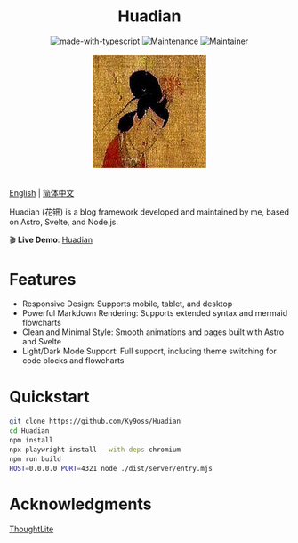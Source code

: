<div align="center">
    <h1>Huadian</h1>
    <img src="https://img.shields.io/badge/Made%20with-Astro-1f425f.svg" alt="made-with-typescript">
    <img src="https://img.shields.io/badge/Maintained%3F-yes-green.svg" alt="Maintenance">
    <img src="https://img.shields.io/badge/Maintainer-Ky9oss-red" alt="Maintainer">
    <br>
    <br>
    <img src="public/huadian.jpg" alt="" width="203.5" height="203.5">
    <br>
    <br>
</div>

[English](./README.md) | [简体中文](./README_CN.md)

Huadian (花钿) is a blog framework developed and maintained by me, based on Astro, Svelte, and Node.js. 

🎬 **Live Demo**: [Huadian](http://120.46.169.136)

# Features
- Responsive Design: Supports mobile, tablet, and desktop
- Powerful Markdown Rendering: Supports extended syntax and mermaid flowcharts
- Clean and Minimal Style: Smooth animations and pages built with Astro and Svelte
- Light/Dark Mode Support: Full support, including theme switching for code blocks and flowcharts

# Quickstart

```bash
git clone https://github.com/Ky9oss/Huadian
cd Huadian
npm install
npx playwright install --with-deps chromium
npm run build
HOST=0.0.0.0 PORT=4321 node ./dist/server/entry.mjs
```

# Acknowledgments
[ThoughtLite](https://github.com/tuyuritio/astro-theme-thought-lite)
